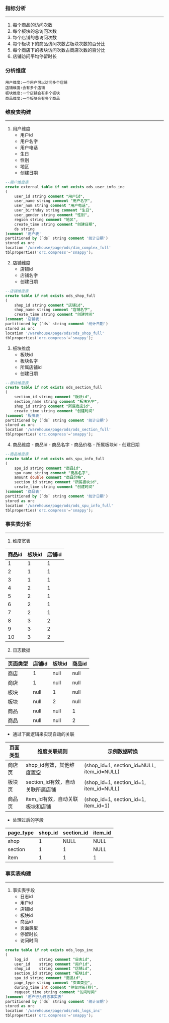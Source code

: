 <br>

### 指标分析  
----
1. 每个商品的访问次数  
2. 每个板块的总访问次数
3. 每个店铺的总访问次数
4. 每个板块下的商品访问次数占板块次数的百分比
5. 每个商店下的板块访问次数占商店次数的百分比
6. 店铺访问平均停留时长

### 分析维度
	用户维度:一个用户可以访问多个店铺
	店铺维度:会有多个店铺
	板块维度:一个店铺会有多个板块
	商品维度:一个板块会有多个商品

### 维度表构建
----
1. 用户维度
	- 用户id
	- 用户名字
	- 用户电话
	- 生日
	- 性别
	- 地区
	- 创建日期
	
```sql
--用户维度表
create external table if not exists ods_user_info_inc  
(  
    user_id string comment "用户id",  
    user_name string comment "用户名字",  
    user_num string comment "用户电话",  
    user_birthday string comment "生日",  
    user_gender string comment "性别",  
    region string comment "地区",  
    create_time string comment "创建日期",  
    ds string  
)comment '用户表'  
partitioned by (`ds` string comment '统计日期')  
stored as orc  
location '/warehouse/page/ods/dim_complex_full'  
tblproperties('orc.compress'='snappy');
```

2. 店铺维度
	- 店铺id
	 - 店铺名字
	 - 创建日期
	
```sql
--店铺维度表
create table if not exists ods_shop_full  
(  
    shop_id string comment "店铺id",  
    shop_name string comment "店铺名字",  
    create_time string comment "创建时间"  
)comment '店铺表'  
partitioned by (`ds` string comment '统计日期')  
stored as orc  
location '/warehouse/page/ods/ods_shop_full'  
tblproperties('orc.compress'='snappy');
```

3. 板块维度
	-  板块id
	 - 板块名字
	 - 所属店铺id
	 - 创建日期
	
```sql
--板块维度表
create table if not exists ods_section_full  
(  
    section_id string comment "板块id",  
    section_name string comment "板块名字",  
    shop_id string comment "所属商店id",  
    create_time string comment "创建时间"  
)comment '板块表'  
partitioned by (`ds` string comment '统计日期')  
stored as orc  
location '/warehouse/page/ods/ods_section_full'  
tblproperties('orc.compress'='snappy');
```

 4.  商品维度
	- 商品id
	- 商品名字
	- 商品价格
	- 所属板块id
	- 创建日期
	
```sql
--商品维度表
create table if not exists ods_spu_info_full  
(  
    spu_id string comment "商品id",  
    spu_name string comment "商品名字",  
    amount double comment "商品价格",  
    section_id string comment "所属板块id",  
    create_time string comment "创建时间"  
)comment '商品表'  
partitioned by (`ds` string comment '统计日期')  
stored as orc  
location '/warehouse/page/ods/ods_spu_info_full'  
tblproperties('orc.compress'='snappy');
```



### 事实表分析
----
1. 维度宽表

| 商品id | 板块id | 店铺id |
| ------ | ------ | ------ |
| 1      | 1      | 1      |
| 2      | 1      | 1      |
| 3      | 1      | 1      |
| 4      | 2      | 1      |
| 5      | 2      | 1      |
| 6      | 2      | 1      |
| 7      | 2      | 1      |
| 8      | 3      | 2      |
| 9      | 3      | 2      |
| 10     | 3      | 2      |


2. 日志数据

| 页面类型 | 店铺id | 板块id | 商品id |
| ---- | ---- | ---- | ---- |
| 商店 | 1 | null | null |
| 商店 | 1 | null | null |
| 板块 | null | 1 | null |
| 板块 | null | 2 | null |
| 商品 | null | null | 1 |
| 商品 | null | null | 2 |


* 通过下面逻辑来实现自动的关联

|页面类型|维度关联规则|示例数据转换|
| ---- | ---- | ---- |
|商店页|shop_id有效，其他维度置空|(shop_id=1, section_id=NULL, item_id=NULL)|
|板块页|section_id有效，自动关联所属店铺|(shop_id=1, section_id=1, item_id=NULL)|
|商品页|item_id有效，自动关联板块和店铺|(shop_id=1, section_id=1, item_id=1)|

- 处理过后的字段

|page_type| shop_id | section_id | item_id |
|---------|---------|------------|---------|
|shop     | 1       | NULL       | NULL    |
|section  | 1       | 1          | NULL    |
|item     | 1       | 1          | 1       |


### 事实表构建
----
1. 事实表字段
	- 日志id
	- 用户id
	- 店铺id
	- 板块id
	- 商品id
	- 页面类型
	- 停留时长
	- 访问时间
```sql
create table if not exists ods_logs_inc  
(  
    log_id     string comment "日志id",  
    user_id    string comment "用户id",  
    shop_id    string comment "店铺id",  
    section_id string comment "板块id",  
    spu_id string comment "商品id",  
    page_type string comment "页面类型",  
    during_time int comment "停留时长(秒)",  
    request_time string comment "访问时间"  
)comment '用户行为日志事实表'  
partitioned by (`ds` string comment '统计日期')  
stored as orc  
location '/warehouse/page/ods/ods_logs_inc'  
tblproperties('orc.compress'='snappy');
```


